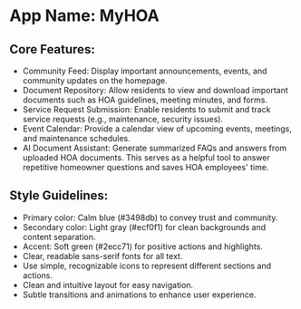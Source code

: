 # **App Name**: MyHOA

## Core Features:

- Community Feed: Display important announcements, events, and community updates on the homepage.
- Document Repository: Allow residents to view and download important documents such as HOA guidelines, meeting minutes, and forms.
- Service Request Submission: Enable residents to submit and track service requests (e.g., maintenance, security issues).
- Event Calendar: Provide a calendar view of upcoming events, meetings, and maintenance schedules.
- AI Document Assistant: Generate summarized FAQs and answers from uploaded HOA documents. This serves as a helpful tool to answer repetitive homeowner questions and saves HOA employees' time.

## Style Guidelines:

- Primary color: Calm blue (#3498db) to convey trust and community.
- Secondary color: Light gray (#ecf0f1) for clean backgrounds and content separation.
- Accent: Soft green (#2ecc71) for positive actions and highlights.
- Clear, readable sans-serif fonts for all text.
- Use simple, recognizable icons to represent different sections and actions.
- Clean and intuitive layout for easy navigation.
- Subtle transitions and animations to enhance user experience.